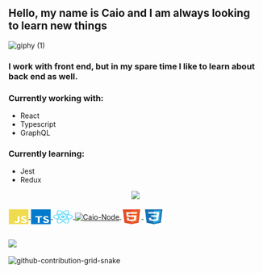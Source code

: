 ## Hello, my name is Caio and I am always looking to learn new things
![giphy (1)](https://user-images.githubusercontent.com/27926021/159146095-742a9611-9aab-4622-9756-2986dbb4f1b8.gif)
### I work with front end, but in my spare time I like to learn about back end as well.

### Currently working with: 
- React
- Typescript
- GraphQL

### Currently learning: 
- Jest
- Redux

<div align="center">
  <a href="https://github.com/caiosuarez">
  <img height="180em" src="https://github-readme-stats.vercel.app/api?username=caiosuarez&show_icons=true&theme=tokyonight&include_all_commits=true&count_private=true"/>
</div>
     
<div style="display: inline_block"><br>
  <img align="center" alt="Caio-Js" height="30" width="40" src="https://raw.githubusercontent.com/devicons/devicon/master/icons/javascript/javascript-plain.svg">
  <img align="center" alt="Caio-Ts" height="30" width="40" src="https://raw.githubusercontent.com/devicons/devicon/master/icons/typescript/typescript-plain.svg">
  <img align="center" alt="Caio-React" height="30" width="40" src="https://raw.githubusercontent.com/devicons/devicon/master/icons/react/react-original.svg">
    <img align="center" alt="Caio-Node" height="30" width="40" src="https://cdn.jsdelivr.net/gh/devicons/devicon/icons/nodejs/nodejs-original.svg">
  <img align="center" alt="Caio-HTML" height="30" width="40" src="https://raw.githubusercontent.com/devicons/devicon/master/icons/html5/html5-original.svg">
  <img align="center" alt="Caio-CSS" height="30" width="40" src="https://raw.githubusercontent.com/devicons/devicon/master/icons/css3/css3-original.svg">
  </div>

  ##
  <div>
    <a href="https://www.linkedin.com/in/caio-suarez-941945117" target="_blank"><img src="https://img.shields.io/badge/-LinkedIn-%230077B5?style=for-the-   badge&logo=linkedin&logoColor=white" target="_blank"></a>     
  </div>
  
  ![github-contribution-grid-snake](https://user-images.githubusercontent.com/27926021/159145801-be5dc3a5-e14b-49ad-bbc9-5d548a9a87ce.svg) 
